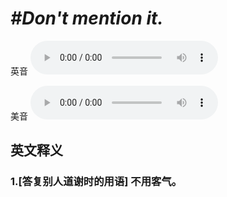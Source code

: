 # ***\#Don't mention it.*** 
英音
<audio src="./media/Don't mention it1_AAC.aac" controls="controls"></audio>

美音
<audio src="./media/Don't mention it 2_AAC.aac" controls="controls"></audio>



  

英文释义
---
### 1.**[答复别人道谢时的用语] 不用客气。**  


